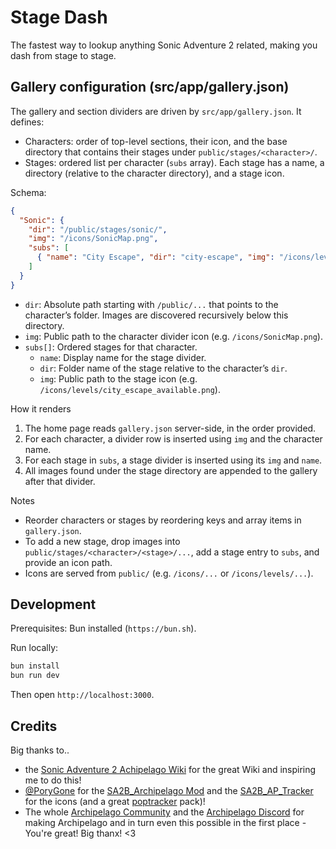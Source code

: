 # Stage Dash

The fastest way to lookup anything Sonic Adventure 2 related, making you dash from stage to stage.


## Gallery configuration (src/app/gallery.json)

The gallery and section dividers are driven by `src/app/gallery.json`. It defines:

- Characters: order of top-level sections, their icon, and the base directory that contains their stages under `public/stages/<character>/`.
- Stages: ordered list per character (`subs` array). Each stage has a name, a directory (relative to the character directory), and a stage icon.

Schema:

```json
{
  "Sonic": {
    "dir": "/public/stages/sonic/",
    "img": "/icons/SonicMap.png",
    "subs": [
      { "name": "City Escape", "dir": "city-escape", "img": "/icons/levels/city_escape_available.png" }
    ]
  }
}
```

- `dir`: Absolute path starting with `/public/...` that points to the character’s folder. Images are discovered recursively below this directory.
- `img`: Public path to the character divider icon (e.g. `/icons/SonicMap.png`).
- `subs[]`: Ordered stages for that character.
  - `name`: Display name for the stage divider.
  - `dir`: Folder name of the stage relative to the character’s `dir`.
  - `img`: Public path to the stage icon (e.g. `/icons/levels/city_escape_available.png`).

How it renders

1. The home page reads `gallery.json` server-side, in the order provided.
2. For each character, a divider row is inserted using `img` and the character name.
3. For each stage in `subs`, a stage divider is inserted using its `img` and `name`.
4. All images found under the stage directory are appended to the gallery after that divider.

Notes

- Reorder characters or stages by reordering keys and array items in `gallery.json`.
- To add a new stage, drop images into `public/stages/<character>/<stage>/...`, add a stage entry to `subs`, and provide an icon path.
- Icons are served from `public/` (e.g. `/icons/...` or `/icons/levels/...`).

## Development

Prerequisites: Bun installed (`https://bun.sh`).

Run locally:

```bash
bun install
bun run dev
```

Then open `http://localhost:3000`.

## Credits

Big thanks to.. 
- the [Sonic Adventure 2 Achipelago Wiki](https://sa2archipelago.miraheze.org/) for the great Wiki and inspiring me to do this!
- [@PoryGone](https://github.com/PoryGone) for the [SA2B_Archipelago Mod](https://github.com/PoryGone/SA2B_Archipelago) and the [SA2B_AP_Tracker](https://github.com/PoryGone/SA2B_AP_Tracker) for the icons (and a great [poptracker](https://poptracker.github.io/) pack)!
- The whole [Archipelago Community](https://archipelago.gg/) and the [Archipelago Discord](https://discord.com/invite/8Z65BR2) for making Archipelago and in turn even this possible in the first place - You're great! Big thanx! <3